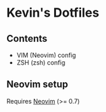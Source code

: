 # Kevin's Dotfiles

## Contents

- VIM (Neovim) config
- ZSH (zsh) config

## Neovim setup

Requires [Neovim](https://neovim.io/) (>= 0.7)
